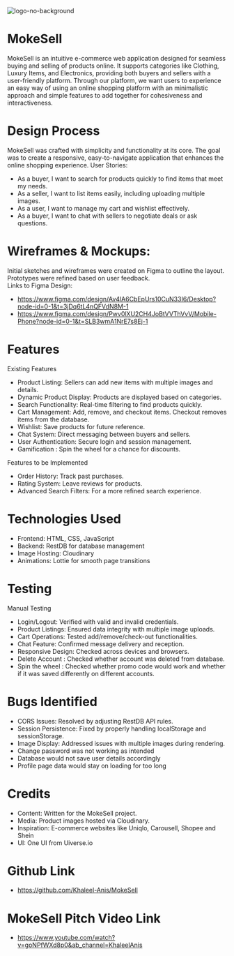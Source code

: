 
![logo-no-background](https://github.com/user-attachments/assets/2fbd8391-22ff-44a3-8ba2-953671213cb0) <br>

# MokeSell
MokeSell is an intuitive e-commerce web application designed for seamless buying and selling of products online. It supports categories like Clothing, Luxury Items, and Electronics, providing both buyers and sellers with a user-friendly platform. Through our platform, we want users to experience an easy way of using an online shopping platform with an minimalistic approach and simple features to add together for cohesiveness and interactiveness.

# Design Process
MokeSell was crafted with simplicity and functionality at its core. The goal was to create a responsive, easy-to-navigate application that enhances the online shopping experience.
User Stories:
- As a buyer, I want to search for products quickly to find items that meet my needs.
- As a seller, I want to list items easily, including uploading multiple images.
- As a user, I want to manage my cart and wishlist effectively.
- As a buyer, I want to chat with sellers to negotiate deals or ask questions.

# Wireframes & Mockups:
Initial sketches and wireframes were created on Figma to outline the layout.
Prototypes were refined based on user feedback. <br>
Links to Figma Design:
- https://www.figma.com/design/Av4lA6CbEpUrs10CuN33I6/Desktop?node-id=0-1&t=3jDq6tL4nQFVdN8M-1
- https://www.figma.com/design/Pwv0lXU2CH4JoBtVVThVvV/Mobile-Phone?node-id=0-1&t=SLB3wmA1NrE7s8Ej-1

# Features
Existing Features
- Product Listing: Sellers can add new items with multiple images and details.
- Dynamic Product Display: Products are displayed based on categories.
- Search Functionality: Real-time filtering to find products quickly.
- Cart Management: Add, remove, and checkout items. Checkout removes items from the database.
- Wishlist: Save products for future reference.
- Chat System: Direct messaging between buyers and sellers.
- User Authentication: Secure login and session management.
- Gamification : Spin the wheel for a chance for discounts.

Features to be Implemented
- Order History: Track past purchases.
- Rating System: Leave reviews for products.
- Advanced Search Filters: For a more refined search experience.

# Technologies Used
- Frontend: HTML, CSS, JavaScript
- Backend: RestDB for database management
- Image Hosting: Cloudinary
- Animations: Lottie for smooth page transitions

# Testing
Manual Testing
- Login/Logout: Verified with valid and invalid credentials.
- Product Listings: Ensured data integrity with multiple image uploads.
- Cart Operations: Tested add/remove/check-out functionalities.
- Chat Feature: Confirmed message delivery and reception.
- Responsive Design: Checked across devices and browsers.
- Delete Account : Checked whether account was deleted from database.            
- Spin the wheel : Checked whether promo code would work and whether if it was saved differently on different accounts.

# Bugs Identified
- CORS Issues: Resolved by adjusting RestDB API rules.
- Session Persistence: Fixed by properly handling localStorage and sessionStorage.
- Image Display: Addressed issues with multiple images during rendering.
- Change password was not working as intended
- Database would not save user details accordingly
- Profile page data would stay on loading for too long

# Credits
- Content: Written for the MokeSell project.
- Media: Product images hosted via Cloudinary.
- Inspiration: E-commerce websites like Uniqlo, Carousell, Shopee and Shein
- UI: One UI from Uiverse.io

# Github Link
- https://github.com/Khaleel-Anis/MokeSell

# MokeSell Pitch Video Link
- https://www.youtube.com/watch?v=goNPfWXd8p0&ab_channel=KhaleelAnis
